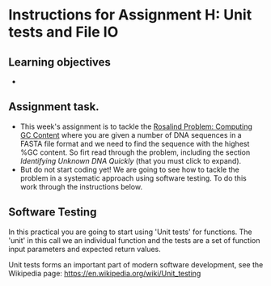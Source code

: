 # Instructions for Assignment H: Unit tests and File IO

## Learning objectives
*


## Assignment task.

* This week's assignment is to tackle the [Rosalind Problem:
  Computing GC Content](http://rosalind.info/problems/gc/)
  where you are given a number of DNA sequences in a FASTA file format
  and we need to find the sequence with the highest %GC content.
  So firt read through the problem,
  including the section *Identifying Unknown DNA Quickly* (that you must
  click to expand).
* But do not start coding yet! We are going to see how to tackle the problem
  in a systematic approach using software testing. To do this work through
  the instructions below.

## Software Testing
In this practical you are going to start using 'Unit tests'
for functions. The 'unit' in this call we an individual
function and the tests are a set of function input parameters
and expected return values.

Unit tests forms an important part of modern software development,
see the Wikipedia page: https://en.wikipedia.org/wiki/Unit_testing


